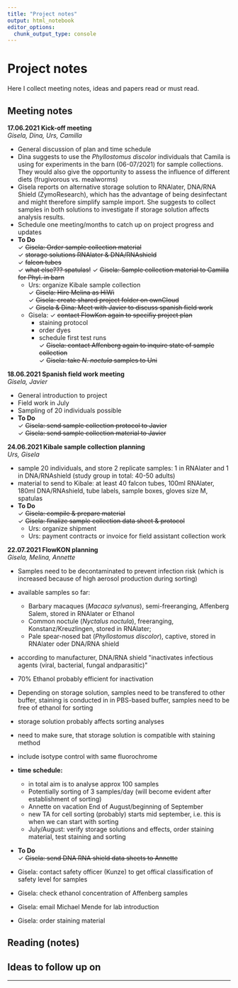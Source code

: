 ```yaml
---
title: "Project notes"
output: html_notebook
editor_options:
  chunk_output_type: console
---
```


# Project notes



Here I collect meeting notes, ideas and papers read or must read.

## Meeting notes
**17.06.2021 Kick-off meeting**  
*Gisela, Dina, Urs, Camilla*  

* General discussion of plan and time schedule  
* Dina suggests to use the *Phyllostomus discolor* individuals that Camila is using for experiments in the barn (06-07/2021) for sample collections. They would also give the opportunity to assess the influence of different diets (frugivorous vs. mealworms) 
* Gisela reports on alternative storage solution to RNAlater, DNA/RNA Shield (ZymoResearch), which has the advantage of being desinfectant and might therefore simplify sample import. She suggests to collect samples in both solutions to investigate if storage solution affects analysis results. 
* Schedule one meeting/months to catch up on project progress and updates  
* **To Do**  
  &check; ~~Gisela: Order sample collection material~~     
    &check; ~~storage solutions RNAlater & DNA/RNAshield~~  
    &check; ~~falcon tubes~~  
    &check; ~~what else??? spatulas!~~
  &check; ~~Gisela: Sample collection material to Camilla for Phyl. in barn~~  
  + Urs: organize Kibale sample collection  
  &check; ~~Gisela: Hire Melina as HiWi~~  
  &check; ~~Gisela: create shared project folder on ownCloud~~  
  &check; ~~Gisela & Dina: Meet with Javier to discuss spanish field work~~  
  + Gisela: &check; ~~contact FlowKon again to specifiy project plan~~  
    - staining protocol  
    - order dyes  
    - schedule first test runs  
  &check; ~~Gisela: contact Affenberg again to inquire state of sample collection~~  
  &check; ~~Gisela: take *N. noctula* samples to Uni~~   
  
**18.06.2021 Spanish field work meeting**  
*Gisela, Javier*  

* General introduction to project  
* Field work in July    
* Sampling of 20 individuals possible  
* **To Do**   
  &check; ~~Gisela: send sample collection protocol to Javier~~  
  &check; ~~Gisela: send sample collection material to Javier~~  

**24.06.2021 Kibale sample collection planning**  
*Urs, Gisela*  

* sample 20 individuals, and store 2 replicate samples: 1 in RNAlater and 1 in DNA/RNAshield (study group in total: 40-50 adults)
* material to send to Kibale: at least 40 falcon tubes, 100ml RNAlater, 180ml DNA/RNAshield, tube labels, sample boxes, gloves size M, spatulas  
* **To Do**  
	&check; ~~Gisela: compile & prepare material~~    
	&check; ~~Gisela: finalize sample collection data sheet & protocol~~
	+ Urs: organize shipment
	+ Urs: payment contracts or invoice for field assistant collection work
 

**22.07.2021 FlowKON planning**  
*Gisela, Melina, Annette*  

* Samples need to be decontaminated to prevent infection risk (which is increased because of high aerosol production during sorting)  
* available samples so far:  
  + Barbary macaques (*Macaca sylvanus*), semi-freeranging, Affenberg Salem, stored in RNAlater or Ethanol  
  + Common noctule (*Nyctalus noctula*), freeranging, Konstanz/Kreuzlingen, stored in RNAlater;
  + Pale spear-nosed bat (*Phyllostomus discolor*), captive, stored in RNAlater oder DNA/RNA shield  
* according to manufacturer, DNA/RNA shield "inactivates infectious agents (viral, bacterial, fungal andparasitic)"  
* 70% Ethanol probably efficient for inactivation  

* Depending on storage solution, samples need to be transfered to other buffer, staining is conducted in in PBS-based buffer, samples need to be free of ethanol for sorting  
* storage solution probably affects sorting analyses  
* need to make sure, that storage solution is compatible with staining method  

* include isotype control with same fluorochrome

* **time schedule:**  
  + in total aim is to analyse approx 100 samples  
  + Potentially sorting of 3 samples/day (will become evident after establishment of sorting)  
  + Annette on vacation End of August/beginning of September  
  + new TA for cell sorting (probably) starts mid september, i.e. this is when we can start with sorting  
  + July/August: verify storage solutions and effects, order staining material, test staining and sorting
  
* **To Do**  
	&check; ~~Gisela: send DNA RNA shield data sheets to Annette~~   
* Gisela: contact safety officer (Kunze) to get offical classification of safety level for samples  
* Gisela: check ethanol concentration of Affenberg samples  
* Gisela: email Michael Mende for lab introduction  
* Gisela: order staining material 


## Reading (notes)


## Ideas to follow up on 


---
